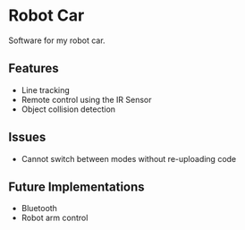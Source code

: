 # Robot Car

Software for my robot car.

## Features
- Line tracking
- Remote control using the IR Sensor
- Object collision detection

## Issues
- Cannot switch between modes without re-uploading code

## Future Implementations
- Bluetooth
- Robot arm control
